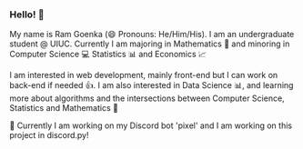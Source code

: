 ### Hello! 👋

My name is Ram Goenka (😄 Pronouns: He/Him/His). I am an undergraduate student @ UIUC. Currently I am majoring in Mathematics :1234: and minoring in Computer Science :computer: Statistics :bar_chart: and Economics :chart_with_upwards_trend:

I am interested in web development, mainly front-end but I can work on back-end if needed :thumbsup:. I am also interested in Data Science :bar_chart:, and learning more about algorithms and the intersections between Computer Science, Statistics and Mathematics :thought_balloon:

:large_blue_diamond: Currently I am working on my Discord bot 'pixel' and I am working on this project in discord.py!
